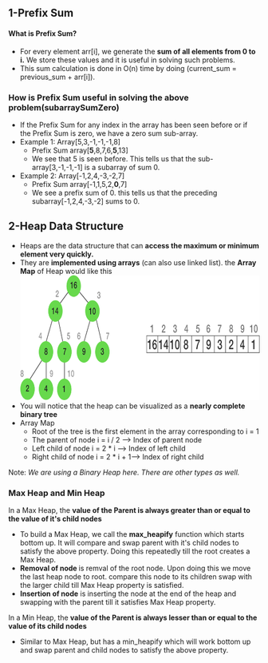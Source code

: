 <h2>1-Prefix Sum</h2>
<h4>What is Prefix Sum?</h4>
<p>
<ul>
    <li>For every element arr[i], we generate the <b>sum of all elements from 0 to i.</b> We store these values and it is useful in solving such problems.</li>
    <li>This sum calculation is done in O(n) time by doing (current_sum = previous_sum + arr[i]).</li>
</ul>
</p>
<h3>How is Prefix Sum useful in solving the above problem(subarraySumZero)</h3>
<p>
    <ul>
        <li>If the Prefix Sum for any index in the array has been seen before or if the Prefix Sum is zero, we have a zero sum sub-array.</li>
        <li>Example 1: Array[5,3,-1,-1,-1,8]
            <ul>
                <li>Prefix Sum array[<b>5</b>,8,7,6,<b>5</b>,13]</li>
                <li>We see that 5 is seen before. This tells us that the sub-array[3,-1,-1,-1] is a subarray of sum 0.</li>
            </ul>
        </li>
        <li>Example 2: Array[-1,2,4,-3,-2,7]
            <ul>
                <li>Prefix Sum array[-1,1,5,2,<b>0</b>,7]</li>
                <li>We see a prefix sum of 0. this tells us that the preceding subarray[-1,2,4,-3,-2] sums to 0.</li>
            </ul>
        </li>
    </ul>
</p>
<h2>2-Heap Data Structure</h2>
<ul>
    <li>Heaps are the data structure that can <b>access the maximum or minimum element very quickly.</b> </li>
    <li>They are <b>implemented using arrays</b> (can also use linked list). the <b>Array Map</b> of Heap would like this </li>
    <img src = "heap.png" height="250px">
    <li>You will notice that the heap can be visualized as a <b>nearly complete binary tree</b></li>
    <li>Array Map
        <ul>
            <li>Root of the tree is the first element in the array corresponding to i = 1</li>
            <li>The parent of node i = i / 2 --> Index of parent node</li>
            <li>Left child of node i = 2 * i --> Index of left child</li>
            <li>Right child of node i = 2 * i  + 1--> Index of right child</li>
        </ul>
    </li>
</ul>
<p>Note: <i>We are using a Binary Heap here. There are other types as well.</i></p>
<h3>Max Heap and Min Heap</h3>
<p>In a Max Heap, the <b>value of the Parent is always greater than or equal to the value of it's child nodes</b></p>
<p>
    <ul>
        <li>To build a Max Heap, we call the <b>max_heapify</b> function which starts bottom up. It will compare and swap parent with it's child nodes to satisfy the above property. Doing this repeatedly till the root creates a Max Heap.</li>
        <li><b>Removal of node </b>is remval of the root node. Upon doing this we move the last heap node to root. compare this node to its children swap with the larger child till Max Heap property is satisfied.</li>
        <li><b>Insertion of node</b> is inserting the node at the end of the heap and swapping with the parent till it satisfies Max Heap property.</li>
    </ul>
</p>
<p>
In a Min Heap, the <b> value of the Parent is always lesser than or equal to the value of its child nodes</b>
<ul>
<li>Similar to Max Heap, but has a min_heapify which will work bottom up and swap parent and child nodes to satisfy the above property. </li>
</ul>  
</p>